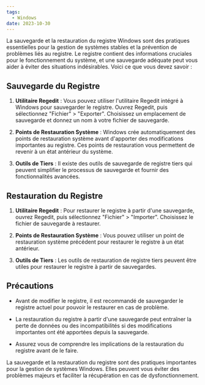 ```yaml
---
tags:
  - Windows
date: 2023-10-30
---
```


La sauvegarde et la restauration du registre Windows sont des pratiques essentielles pour la gestion de systèmes stables et la prévention de problèmes liés au registre. Le registre contient des informations cruciales pour le fonctionnement du système, et une sauvegarde adéquate peut vous aider à éviter des situations indésirables. Voici ce que vous devez savoir :

## Sauvegarde du Registre

1. **Utilitaire Regedit** : Vous pouvez utiliser l'utilitaire Regedit intégré à Windows pour sauvegarder le registre. Ouvrez Regedit, puis sélectionnez "Fichier" > "Exporter". Choisissez un emplacement de sauvegarde et donnez un nom à votre fichier de sauvegarde.

2. **Points de Restauration Système** : Windows crée automatiquement des points de restauration système avant d'apporter des modifications importantes au registre. Ces points de restauration vous permettent de revenir à un état antérieur du système.

3. **Outils de Tiers** : Il existe des outils de sauvegarde de registre tiers qui peuvent simplifier le processus de sauvegarde et fournir des fonctionnalités avancées.

## Restauration du Registre

1. **Utilitaire Regedit** : Pour restaurer le registre à partir d'une sauvegarde, ouvrez Regedit, puis sélectionnez "Fichier" > "Importer". Choisissez le fichier de sauvegarde à restaurer.

2. **Points de Restauration Système** : Vous pouvez utiliser un point de restauration système précédent pour restaurer le registre à un état antérieur.

3. **Outils de Tiers** : Les outils de restauration de registre tiers peuvent être utiles pour restaurer le registre à partir de sauvegardes.

## Précautions

- Avant de modifier le registre, il est recommandé de sauvegarder le registre actuel pour pouvoir le restaurer en cas de problème.

- La restauration du registre à partir d'une sauvegarde peut entraîner la perte de données ou des incompatibilités si des modifications importantes ont été apportées depuis la sauvegarde.

- Assurez vous de comprendre les implications de la restauration du registre avant de le faire.

La sauvegarde et la restauration du registre sont des pratiques importantes pour la gestion de systèmes Windows. Elles peuvent vous éviter des problèmes majeurs et faciliter la récupération en cas de dysfonctionnement.

